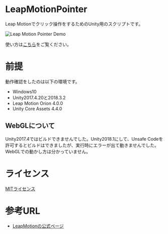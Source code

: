 # LeapMotionPointer
Leap Motionでクリック操作をするためのUnity用のスクリプトです。

![Leap Motion Pointer Demo](./Images/lm190216.gif)

使い方は[こちら](http://am1tanaka.hatenablog.com/entry/2019/02/17/0135)をご覧ください。

# 前提
動作確認をしたのは以下の環境です。

- Windows10
- Unity2017.4.20と2018.3.2
- Leap Motion Orion 4.0.0
- Unity Core Assets 4.4.0

## WebGLについて
Unity2017.4ではビルドできませんでした。Unity2018.1にして、Unsafe Codeを許可するとビルドはできましたが、実行時にエラーが出て動きませんでした。WebGLでの動かし方は分かっていません。


# ライセンス
[MITライセンス](LICENSE)


# 参考URL
- [LeapMotionの公式ページ](https://www.leapmotion.com/ja/)
